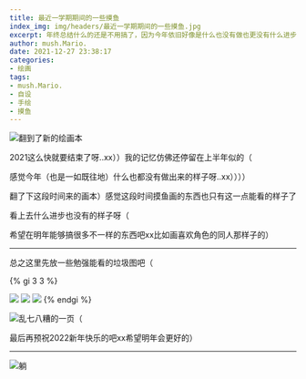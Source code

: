 ```yaml
---
title: 最近一学期期间的一些摸鱼
index_img: img/headers/最近一学期期间的一些摸鱼.jpg
excerpt: 年终总结什么的还是不用搞了，因为今年依旧好像是什么也没有做也更没有什么进步的样子（你就只会画这一张脸吗.jpg）
author: mush.Mario.
date: 2021-12-27 23:38:17
categories:
- 绘画
tags:
- mush.Mario.
- 自设
- 手绘
- 摸鱼
---
```


![翻到了新的绘画本](images/1.jpg)

2021这么快就要结束了呀..xx））我的记忆仿佛还停留在上半年似的（

感觉今年（也是一如既往地）什么也都没有做出来的样子呀..xx））））

翻了下这段时间来的画本）感觉这段时间摸鱼画的东西也只有这一点能看的样子了

看上去什么进步也没有的样子呀（

希望在明年能够搞很多不一样的东西吧xx比如画喜欢角色的同人那样子的）

---

总之这里先放一些勉强能看的垃圾图吧（

{% gi 3 3 %}

<img src="./index/images/2.jpg" />
<img src="./index/images/3.jpg" />
<img src="./index/images/4.jpg" />
{% endgi %}

![乱七八糟的一页（](images/5.jpg)

最后再预祝2022新年快乐的吧xx希望明年会更好的）

---

![*躺*](images/6.jpg)
